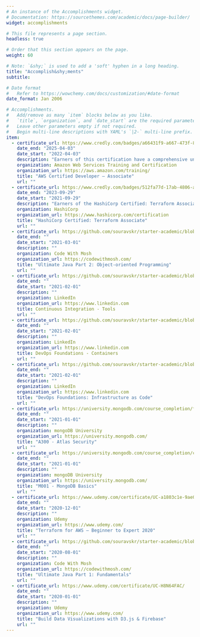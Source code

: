 ```yaml
---
# An instance of the Accomplishments widget.
# Documentation: https://sourcethemes.com/academic/docs/page-builder/
widget: accomplishments

# This file represents a page section.
headless: true

# Order that this section appears on the page.
weight: 60

# Note: `&shy;` is used to add a 'soft' hyphen in a long heading.
title: "Accomplish&shy;ments"
subtitle:

# Date format
#   Refer to https://wowchemy.com/docs/customization/#date-format
date_format: Jan 2006

# Accomplishments.
#   Add/remove as many `item` blocks below as you like.
#   `title`, `organization`, and `date_start` are the required parameters.
#   Leave other parameters empty if not required.
#   Begin multi-line descriptions with YAML's `|2-` multi-line prefix.
item:
  - certificate_url: https://www.credly.com/badges/a66431f9-a667-473f-8c90-5d52dfdf0e2b/public_url
    date_end: "2025-04-03"
    date_start: "2022-04-03"
    description: "Earners of this certification have a comprehensive understanding of application life-cycle management and demonstrated proficiency in writing applications with AWS service APIs, AWS CLI, and SDKs; using containers; and deploying with a CI/CD pipeline."
    organization: Amazon Web Services Training and Certification
    organization_url: https://aws.amazon.com/training/
    title: "AWS Certified Developer – Associate"
    url: ""
  - certificate_url: https://www.credly.com/badges/512fa77d-17ab-4806-a844-29cb66fa47ec/public_url
    date_end: "2023-09-29"
    date_start: "2021-09-29"
    description: "Earners of the HashiCorp Certified: Terraform Associate certification know the basic concepts, skills, and use cases associated with open source HashiCorp Terraform. They understand and can utilize Terraform according to the certification objectives."
    organization: HashiCorp
    organization_url: https://www.hashicorp.com/certification
    title: "HashiCorp Certified: Terraform Associate"
    url: ""
  - certificate_url: https://github.com/souravskr/starter-academic/blob/master/static/certs/certificate-of-completion-for-ultimate-java-part-2-object-oriented-programming.pdf
    date_end: ""
    date_start: "2021-03-01"
    description: ""
    organization: Code With Mosh
    organization_url: https://codewithmosh.com/
    title: "Ultimate Java Part 2: Object-oriented Programming"
    url: ""
  - certificate_url: https://github.com/souravskr/starter-academic/blob/master/static/certs/CertificateOfCompletion_Continuous%20Integration%20Tools.pdf
    date_end: ""
    date_start: "2021-02-01"
    description: ""
    organization: LinkedIn
    organization_url: https://www.linkedin.com
    title: Continuous Integration - Tools
    url: ""
  - certificate_url: https://github.com/souravskr/starter-academic/blob/master/static/certs/CertificateOfCompletion_DevOps%20Foundations%20Containers.pdf
    date_end: ""
    date_start: "2021-02-01"
    description: ""
    organization: LinkedIn
    organization_url: https://www.linkedin.com
    title: DevOps Foundations - Containers
    url: ""
  - certificate_url: https://github.com/souravskr/starter-academic/blob/master/static/certs/CertificateOfCompletion_DevOps%20Foundations%20Infrastructure%20as%20Code.pdf
    date_end: ""
    date_start: "2021-02-01"
    description: ""
    organization: LinkedIn
    organization_url: https://www.linkedin.com
    title: "DevOps Foundations: Infrastructure as Code"
    url: ""
  - certificate_url: https://university.mongodb.com/course_completion/f1b9f6fe-2651-46a6-a9fb-a86f519c624f?utm_source=copy&utm_medium=social&utm_campaign=university_social_sharing
    date_end: ""
    date_start: "2021-01-01"
    description: ""
    organization: mongoDB University
    organization_url: https://university.mongodb.com/
    title: "A300 - Atlas Security"
    url: ""
  - certificate_url: https://university.mongodb.com/course_completion/c483651c-4d75-4ba6-953d-9c46655f2b0b?utm_source=copy&utm_medium=social&utm_campaign=university_social_sharing
    date_end: ""
    date_start: "2021-01-01"
    description: ""
    organization: mongoDB University
    organization_url: https://university.mongodb.com/
    title: "M001 - MongoDB Basics"
    url: ""
  - certificate_url: https://www.udemy.com/certificate/UC-a1803c1e-9ae0-4d8e-8127-a338feb31e03/
    date_end: ""
    date_start: "2020-12-01"
    description: ""
    organization: Udemy
    organization_url: https://www.udemy.com/
    title: "Terraform for AWS – Beginner to Expert 2020"
    url: ""
  - certificate_url: https://github.com/souravskr/starter-academic/blob/master/static/certs/certificate-of-completion-for-ultimate-java-part-1-fundamentals.pdf
    date_end: ""
    date_start: "2020-08-01"
    description: ""
    organization: Code With Mosh
    organization_url: https://codewithmosh.com/
    title: "Ultimate Java Part 1: Fundamentals"
    url: ""
  - certificate_url: https://www.udemy.com/certificate/UC-H8N64FAC/
    date_end: ""
    date_start: "2020-01-01"
    description: ""
    organization: Udemy
    organization_url: https://www.udemy.com/
    title: "Build Data Visualizations with D3.js & Firebase"
    url: ""
---
```

